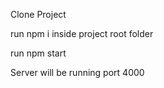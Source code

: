 Clone Project

run npm i inside project root folder

run npm start

Server will be running port 4000
